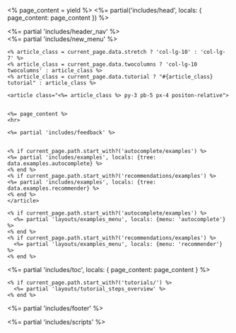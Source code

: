 <% page_content = yield %>
<%= partial('includes/head', locals: { page_content: page_content }) %>
<body data-bs-spy="scroll" data-bs-target="#navbar-toc" class="<%= page_classes %>"  data-url="<%= current_page.url %>">
  <!-- Google Tag Manager (noscript) -->
  <noscript><iframe src="https://www.googletagmanager.com/ns.html?id=GTM-TD5R4XS"
    height="0" width="0" style="display:none;visibility:hidden"></iframe>
  </noscript>
  <!-- End Google Tag Manager (noscript) -->
<%= partial 'includes/header_nav' %>

<div class="container-fluid border-bottom">
  <div class="row">
  <%= partial 'includes/new_menu' %>


    <% article_class = current_page.data.stretch ? 'col-lg-10' : 'col-lg-7' %>
    <% article_class = current_page.data.twocolumns ? 'col-lg-10 twocolumns' : article_class %>
    <% article_class = current_page.data.tutorial ? "#{article_class} tutorial" : article_class %>

    <article class="<%= article_class %> py-3 pb-5 px-4 positon-relative">

    
    <%= page_content %>
    <hr>

    <%= partial 'includes/feedback' %>
    
    
    <% if current_page.path.start_with?('autocomplete/examples') %>
    <%= partial 'includes/examples', locals: {tree: data.examples.autocomplete} %>
    <% end %>
    <% if current_page.path.start_with?('recommendations/examples') %>
    <%= partial 'includes/examples', locals: {tree: data.examples.recommender} %>
    <% end %>
    </article>

    <% if current_page.path.start_with?('autocomplete/examples') %>
      <%= partial 'layouts/examples_menu', locals: {menu: 'autocomplete'} %>
    <% end %>
    <% if current_page.path.start_with?('recommendations/examples') %>
      <%= partial 'layouts/examples_menu', locals: {menu: 'recommender'} %>
    <% end %>

<%= partial 'includes/toc', locals: { page_content: page_content } %>

    <% if current_page.path.start_with?('tutorials/') %>
      <%= partial 'layouts/tutorial_steps_overview' %>  
    <% end %>
  </div>
</div>

<%= partial 'includes/footer' %>

<%= partial 'includes/scripts' %>
</body>
</html>
